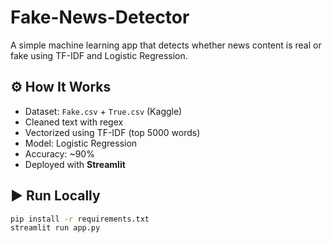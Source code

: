 # Fake-News-Detector

A simple machine learning app that detects whether news content is real or fake using TF-IDF and Logistic Regression.

## ⚙️ How It Works

- Dataset: `Fake.csv` + `True.csv` (Kaggle)
- Cleaned text with regex
- Vectorized using TF-IDF (top 5000 words)
- Model: Logistic Regression
- Accuracy: ~90%
- Deployed with **Streamlit**

## ▶️ Run Locally

```bash
pip install -r requirements.txt
streamlit run app.py
